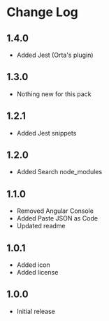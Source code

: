 # Change Log

## 1.4.0

- Added Jest (Orta's plugin)

## 1.3.0

- Nothing new for this pack

## 1.2.1

- Added Jest snippets

## 1.2.0

- Added Search node_modules

## 1.1.0

- Removed Angular Console
- Added Paste JSON as Code
- Updated readme

## 1.0.1

- Added icon
- Added license

## 1.0.0

- Initial release
